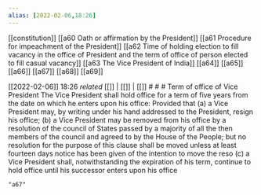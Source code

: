 ```yaml
---
alias: [2022-02-06,18:26]
---
```

[[constitution]] [[a60 Oath or affirmation by the President]] [[a61 Procedure for impeachment of the President]] [[a62 Time of holding election to fill vacancy in the office of President and the term of office of person elected to fill casual vacancy]] [[a63 The Vice President of India]] [[a64]] [[a65]] [[a66]] [[a67]] [[a68]] [[a69]]

[[2022-02-06]] 18:26 _related_ [[]] | [[]] | [[]] # # #
Term of office of Vice President The Vice President shall hold office for a term of five years from the date on which he enters upon his office: Provided that
(a) a Vice President may, by writing under his hand addressed to the President, resign his office;
(b) a Vice President may be removed from his office by a resolution of the council of States passed by a majority of all the then members of the council and agreed to by the House of the People; but no resolution for the purpose of this clause shall be moved unless at least fourteen days notice has been given of the intention to move the reso
(c) a Vice President shall, notwithstanding the expiration of his term, continue to hold office until his successor enters upon his office
```query
"a67"
```